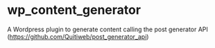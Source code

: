# wp_content_generator

A Wordpress plugin to generate content calling the post generator API (https://github.com/Quitiweb/post_generator_api)
